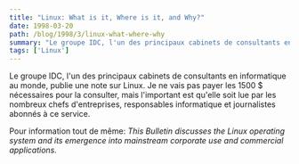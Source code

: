 ```yaml
---
title: "Linux: What is it, Where is it, and Why?"
date: 1998-03-20
path: /blog/1998/3/linux-what-where-why
summary: "Le groupe IDC, l'un des principaux cabinets de consultants en informatique au monde, publie une note sur Linux."
tags: ['Linux']
---
```


<P>
Le groupe IDC, l'un des principaux cabinets de consultants en informatique
au monde, publie une note sur Linux. Je ne vais pas payer les 1500 $
nécessaires pour la consulter, mais l'important est qu'elle soit lue par
les nombreux chefs d'entreprises, responsables informatique et journalistes
abonnés à ce service.
</P>

<P>
Pour information tout de même: <EM>This Bulletin discusses the Linux
operating system and its emergence into mainstream corporate use and
commercial applications.</EM>
</P>


